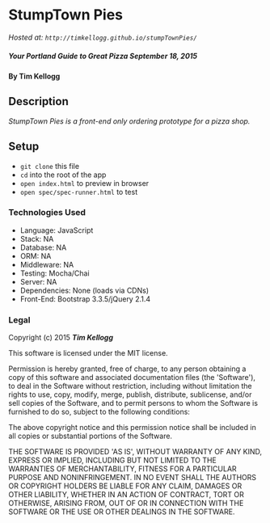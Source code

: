 #	StumpTown Pies 

_Hosted at: `http://timkellogg.github.io/stumpTownPies/`_

##### _Your Portland Guide to Great Pizza September 18, 2015_

#### By **Tim Kellogg**

## Description

_StumpTown Pies is a front-end only ordering prototype for a pizza shop._

##	Setup

* `git clone` this file
* `cd` into the root of the app
* `open index.html` to preview in browser
* `open spec/spec-runner.html` to test

###	Technologies Used

* Language: JavaScript
* Stack: NA
* Database: NA 
* ORM: NA
* Middleware: NA
* Testing: Mocha/Chai
* Server: NA
* Dependencies: None (loads via CDNs)
* Front-End: Bootstrap 3.3.5/jQuery 2.1.4 

###	Legal

Copyright (c) 2015 **_Tim Kellogg_**

This software is licensed under the MIT license.

Permission is hereby granted, free of charge, to any person obtaining a copy of this software and associated documentation files (the 'Software'), to deal in the Software without restriction, including without limitation the rights to use, copy, modify, merge, publish, distribute, sublicense, and/or sell copies of the Software, and to permit persons to whom the Software is furnished to do so, subject to the following conditions:

The above copyright notice and this permission notice shall be included in all copies or substantial portions of the Software.

THE SOFTWARE IS PROVIDED 'AS IS', WITHOUT WARRANTY OF ANY KIND, EXPRESS OR IMPLIED, INCLUDING BUT NOT LIMITED TO THE WARRANTIES OF MERCHANTABILITY, FITNESS FOR A PARTICULAR PURPOSE AND NONINFRINGEMENT. IN NO EVENT SHALL THE AUTHORS OR COPYRIGHT HOLDERS BE LIABLE FOR ANY CLAIM, DAMAGES OR OTHER LIABILITY, WHETHER IN AN ACTION OF CONTRACT, TORT OR OTHERWISE, ARISING FROM, OUT OF OR IN CONNECTION WITH THE SOFTWARE OR THE USE OR OTHER DEALINGS IN THE SOFTWARE.
